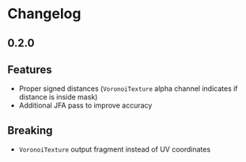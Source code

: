 # Changelog

## 0.2.0

## Features
- Proper signed distances (`VoronoiTexture` alpha channel indicates if distance is inside mask)
- Additional JFA pass to improve accuracy

## Breaking
- `VoronoiTexture` output fragment instead of UV coordinates
